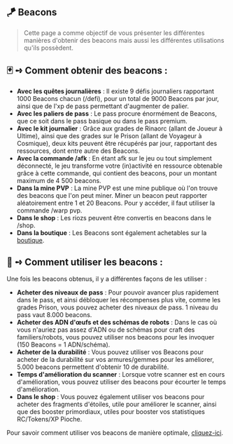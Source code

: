 ## 🪁 Beacons
> Cette page a comme objectif de vous présenter les différentes manières d'obtenir des beacons mais aussi les différentes utilisations qu'ils possèdent. 

## 🃏 **➺** Comment obtenir des beacons :

- **Avec les quêtes journalières** : Il existe 9 défis journaliers rapportant 1000 Beacons chacun (/defi), pour un total de 9000 Beacons par jour, ainsi que de l'xp de pass permettant d'augmenter de palier.
- **Avec les paliers de pass** : Le pass procure énormément de Beacons, que ce soit dans le pass basique ou dans le pass premium.
- **Avec le kit journalier** : Grâce aux grades de Rinaorc (allant de Joueur à Ultime), ainsi que des grades sur le Prison (allant de Voyageur à Cosmique), deux kits peuvent être récupérés par jour, rapportant des ressources, dont entre autre des Beacons.
- **Avec la commande /afk** : En étant afk sur le jeu ou tout simplement déconnecté, le jeu transforme votre (in)activité en ressource obtenable grâce à cette commande, qui contient des beacons, pour un montant maximum de 4 500 beacons.
- **Dans la mine PVP** : La mine PVP est une mine publique où l'on trouve des beacons que l'on peut miner. Miner un beacon peut rapporter aléatoirement entre 1 et 20 Beacons. Pour y accéder, il faut utiliser la commande /warp pvp.
- **Dans le shop** : Les riozs peuvent être convertis en beacons dans le /shop.
- **Dans la boutique** : Les Beacons sont également achetables sur la [boutique](https://store.rinaorc.com/category/beacons).

## 🛒 **➺** Comment utiliser les beacons : 

Une fois les beacons obtenus, il y a différentes façons de les utiliser :  

- **Acheter des niveaux de pass** : Pour pouvoir avancer plus rapidement dans le pass, et ainsi débloquer les récompenses plus vite, comme les grades Prison, vous pouvez acheter des niveaux de pass. 1 niveau du pass vaut 8.000 beacons.
- **Acheter des ADN d'œufs et des schémas de robots** : Dans le cas où vous n'auriez pas assez d'ADN ou de schémas pour craft des familiers/robots, vous pouvez utiliser nos beacons pour les invoquer (150 Beacons = 1 ADN/schéma).
- **Acheter de la durabilité** : Vous pouvez utiliser vos Beacons pour acheter de la durabilité sur vos armures/gemmes pour les améliorer, 5.000 beacons permettent d'obtenir 10 de durabilité.
- **Temps d'amélioration du scanner** : Lorsque votre scanner est en cours d'amélioration, vous pouvez utiliser des beacons pour écourter le temps d'amélioration.
- **Dans le shop** : Vous pouvez également utiliser vos beacons pour acheter des fragments d'étoiles, utile pour améliorer le scanner, ainsi que des booster primordiaux, utiles pour booster vos statistiques RC/Tokens/XP Pioche.

Pour savoir comment utiliser vos beacons de manière optimale, [cliquez-ici](../frequently_asked_questions.md).
